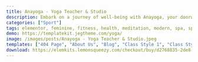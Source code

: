 ```yaml
---
title: Anayoga - Yoga Teacher & Studio
description: Embark on a journey of well-being with Anayoga, your doorway to yoga excellence. Explore our Elementor template kit, harmonizing design and functionality. Crafted with care, Anayoga showcases serene pages and elements that embody the essence of your yoga teaching and studio. Uplift your digital presence effortlessly – embrace Anayoga now and create an online oasis that nurtures mind, body, and soul.
categories: ["Sport"]
tags: elementor, feminine, fitness, health, meditation, modern, spa, sport, trainer, tropical, website, wellness, wordpress, yoga, yoga studio
demo: https://templatekit.jegtheme.com/yoga/
image: /images/posts/Anayoga - Yoga Teacher & Studio.jpeg
templates: ["404 Page", "About Us", "Blog", "Class Style 1", "Class Style 2", "Contact Us", "Faq", "Footer", "Global", "Header", "Home 1", "Home 2", "Pricing", "Services", "Single Class", "Single Post", "Trainer"]
download: https://elemkits.lemonsqueezy.com/checkout/buy/d2768835-2de8-44bb-9694-45d99024ff80
---
```

